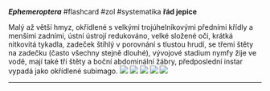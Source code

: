 ***Ephemeroptera*** #flashcard #zol #systematika
**řád jepice**

Malý až větší hmyz, okřídlené s velkými trojúhelníkovými předními křídly a menšími zadními, ústní ústrojí redukováno, velké složené oči, krátká nitkovitá tykadla, zadeček štíhlý v porovnání s tlustou hrudí, se třemi štěty na zadečku (často všechny stejně dlouhé), vývojové stadium nymfy žije ve vodě, mají také tři štěty a boční abdominální žábry, předposlední instar vypadá jako okřídlené subimago.
![](Pasted%20image%2020210615201811.png) ![](Pasted%20image%2020210615201817.png) ![](Pasted%20image%2020210615201821.png) ![](Pasted%20image%2020210615201825.png) ![](Pasted%20image%2020210615201829.png)

---
	